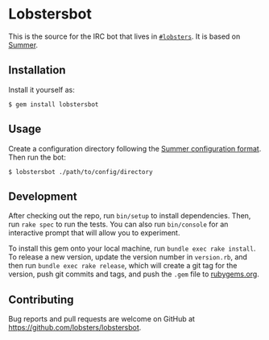 # Lobstersbot

This is the source for the IRC bot that lives in [`#lobsters`](irc://chat.freenode.net/#lobsters). It is based on [Summer](https://github.com/radar/summer).

## Installation
 Install it yourself as:

    $ gem install lobstersbot

## Usage

Create a configuration directory following the [Summer configuration format](https://github.com/radar/summer#configuration). Then run the bot:
    
    $ lobstersbot ./path/to/config/directory

## Development

After checking out the repo, run `bin/setup` to install dependencies. Then, run `rake spec` to run the tests. You can also run `bin/console` for an interactive prompt that will allow you to experiment.

To install this gem onto your local machine, run `bundle exec rake install`. To release a new version, update the version number in `version.rb`, and then run `bundle exec rake release`, which will create a git tag for the version, push git commits and tags, and push the `.gem` file to [rubygems.org](https://rubygems.org).

## Contributing

Bug reports and pull requests are welcome on GitHub at https://github.com/lobsters/lobstersbot.
